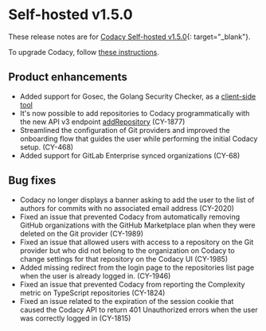 # Self-hosted v1.5.0

These release notes are for [Codacy Self-hosted v1.5.0](https://github.com/codacy/chart/releases/tag/1.5.0){: target="_blank"}.

To upgrade Codacy, follow [these instructions](/chart/maintenance/upgrade/).

## Product enhancements

-   Added support for Gosec, the Golang Security Checker, as a [client-side tool](../../related-tools/client-side-tools.md)
-   It's now possible to add repositories to Codacy programmatically with the new API v3 endpoint [addRepository](https://app.codacy.com/api/api-docs#addrepository) (CY-1877)
-   Streamlined the configuration of Git providers and improved the onboarding flow that guides the user while performing the initial Codacy setup. (CY-468)
-   Added support for GitLab Enterprise synced organizations (CY-68)

## Bug fixes

-   Codacy no longer displays a banner asking to add the user to the list of authors for commits with no associated email address (CY-2020)
-   Fixed an issue that prevented Codacy from automatically removing GitHub organizations with the GitHub Marketplace plan when they were deleted on the Git provider (CY-1989)
-   Fixed an issue that allowed users with access to a repository on the Git provider but who did not belong to the organization on Codacy to change settings for that repository on the Codacy UI (CY-1985)
-   Added missing redirect from the login page to the repositories list page when the user is already logged in. (CY-1946)
-   Fixed an issue that prevented Codacy from reporting the Complexity metric on TypeScript repositories (CY-1824)
-   Fixed an issue related to the expiration of the session cookie that caused the Codacy API to return 401 Unauthorized errors when the user was correctly logged in (CY-1815)
